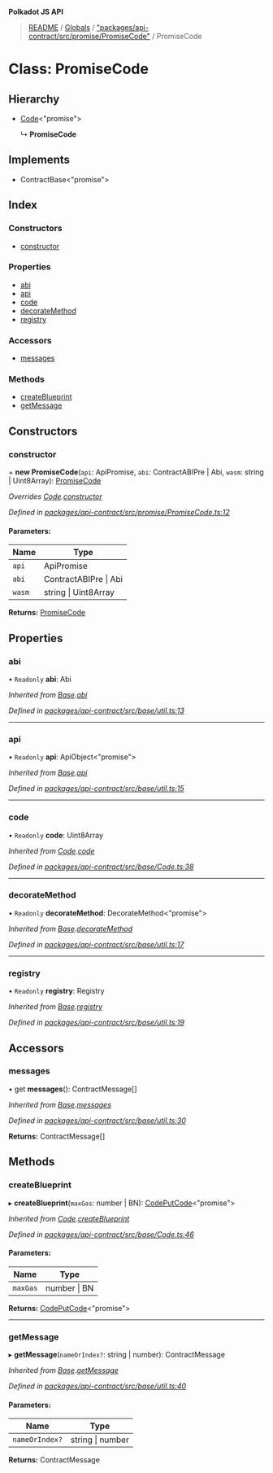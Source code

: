 **Polkadot JS API**

> [README](../README.md) / [Globals](../globals.md) / ["packages/api-contract/src/promise/PromiseCode"](../modules/_packages_api_contract_src_promise_promisecode_.md) / PromiseCode

# Class: PromiseCode

## Hierarchy

* [Code](_packages_api_contract_src_base_code_.code.md)\<\"promise\">

  ↳ **PromiseCode**

## Implements

* ContractBase\<\"promise\">

## Index

### Constructors

* [constructor](_packages_api_contract_src_promise_promisecode_.promisecode.md#constructor)

### Properties

* [abi](_packages_api_contract_src_promise_promisecode_.promisecode.md#abi)
* [api](_packages_api_contract_src_promise_promisecode_.promisecode.md#api)
* [code](_packages_api_contract_src_promise_promisecode_.promisecode.md#code)
* [decorateMethod](_packages_api_contract_src_promise_promisecode_.promisecode.md#decoratemethod)
* [registry](_packages_api_contract_src_promise_promisecode_.promisecode.md#registry)

### Accessors

* [messages](_packages_api_contract_src_promise_promisecode_.promisecode.md#messages)

### Methods

* [createBlueprint](_packages_api_contract_src_promise_promisecode_.promisecode.md#createblueprint)
* [getMessage](_packages_api_contract_src_promise_promisecode_.promisecode.md#getmessage)

## Constructors

### constructor

\+ **new PromiseCode**(`api`: ApiPromise, `abi`: ContractABIPre \| Abi, `wasm`: string \| Uint8Array): [PromiseCode](_packages_api_contract_src_promise_promisecode_.promisecode.md)

*Overrides [Code](_packages_api_contract_src_base_code_.code.md).[constructor](_packages_api_contract_src_base_code_.code.md#constructor)*

*Defined in [packages/api-contract/src/promise/PromiseCode.ts:12](https://github.com/polkadot-js/api/blob/9d548f787/packages/api-contract/src/promise/PromiseCode.ts#L12)*

#### Parameters:

Name | Type |
------ | ------ |
`api` | ApiPromise |
`abi` | ContractABIPre \| Abi |
`wasm` | string \| Uint8Array |

**Returns:** [PromiseCode](_packages_api_contract_src_promise_promisecode_.promisecode.md)

## Properties

### abi

• `Readonly` **abi**: Abi

*Inherited from [Base](_packages_api_contract_src_base_util_.base.md).[abi](_packages_api_contract_src_base_util_.base.md#abi)*

*Defined in [packages/api-contract/src/base/util.ts:13](https://github.com/polkadot-js/api/blob/9d548f787/packages/api-contract/src/base/util.ts#L13)*

___

### api

• `Readonly` **api**: ApiObject\<\"promise\">

*Inherited from [Base](_packages_api_contract_src_base_util_.base.md).[api](_packages_api_contract_src_base_util_.base.md#api)*

*Defined in [packages/api-contract/src/base/util.ts:15](https://github.com/polkadot-js/api/blob/9d548f787/packages/api-contract/src/base/util.ts#L15)*

___

### code

• `Readonly` **code**: Uint8Array

*Inherited from [Code](_packages_api_contract_src_base_code_.code.md).[code](_packages_api_contract_src_base_code_.code.md#code)*

*Defined in [packages/api-contract/src/base/Code.ts:38](https://github.com/polkadot-js/api/blob/9d548f787/packages/api-contract/src/base/Code.ts#L38)*

___

### decorateMethod

• `Readonly` **decorateMethod**: DecorateMethod\<\"promise\">

*Inherited from [Base](_packages_api_contract_src_base_util_.base.md).[decorateMethod](_packages_api_contract_src_base_util_.base.md#decoratemethod)*

*Defined in [packages/api-contract/src/base/util.ts:17](https://github.com/polkadot-js/api/blob/9d548f787/packages/api-contract/src/base/util.ts#L17)*

___

### registry

• `Readonly` **registry**: Registry

*Inherited from [Base](_packages_api_contract_src_base_util_.base.md).[registry](_packages_api_contract_src_base_util_.base.md#registry)*

*Defined in [packages/api-contract/src/base/util.ts:19](https://github.com/polkadot-js/api/blob/9d548f787/packages/api-contract/src/base/util.ts#L19)*

## Accessors

### messages

• get **messages**(): ContractMessage[]

*Inherited from [Base](_packages_api_contract_src_base_util_.base.md).[messages](_packages_api_contract_src_base_util_.base.md#messages)*

*Defined in [packages/api-contract/src/base/util.ts:30](https://github.com/polkadot-js/api/blob/9d548f787/packages/api-contract/src/base/util.ts#L30)*

**Returns:** ContractMessage[]

## Methods

### createBlueprint

▸ **createBlueprint**(`maxGas`: number \| BN): [CodePutCode](../interfaces/_packages_api_contract_src_base_code_.codeputcode.md)\<\"promise\">

*Inherited from [Code](_packages_api_contract_src_base_code_.code.md).[createBlueprint](_packages_api_contract_src_base_code_.code.md#createblueprint)*

*Defined in [packages/api-contract/src/base/Code.ts:46](https://github.com/polkadot-js/api/blob/9d548f787/packages/api-contract/src/base/Code.ts#L46)*

#### Parameters:

Name | Type |
------ | ------ |
`maxGas` | number \| BN |

**Returns:** [CodePutCode](../interfaces/_packages_api_contract_src_base_code_.codeputcode.md)\<\"promise\">

___

### getMessage

▸ **getMessage**(`nameOrIndex?`: string \| number): ContractMessage

*Inherited from [Base](_packages_api_contract_src_base_util_.base.md).[getMessage](_packages_api_contract_src_base_util_.base.md#getmessage)*

*Defined in [packages/api-contract/src/base/util.ts:40](https://github.com/polkadot-js/api/blob/9d548f787/packages/api-contract/src/base/util.ts#L40)*

#### Parameters:

Name | Type |
------ | ------ |
`nameOrIndex?` | string \| number |

**Returns:** ContractMessage
